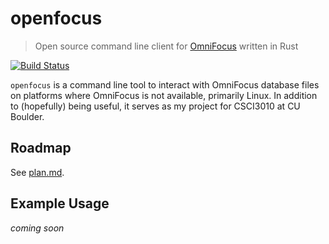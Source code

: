 openfocus
=========

> Open source command line client for [OmniFocus](https://www.omnigroup.com/omnifocus) written in Rust

[![Build Status](https://travis-ci.com/wtfaremyinitials/openfocus.svg?token=i1GUdTYu6pqpNYhyT4Hu&branch=master)](https://travis-ci.com/wtfaremyinitials/openfocus)

`openfocus` is a command line tool to interact with OmniFocus database files on
platforms where OmniFocus is not available, primarily Linux.
In addition to (hopefully) being useful, it serves as my project for CSCI3010 at
CU Boulder.

## Roadmap

See [plan.md](./plan.md).

## Example Usage

*coming soon*
